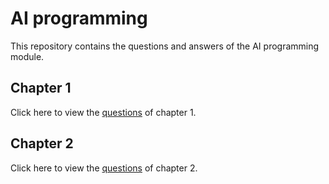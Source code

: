 # AI programming 

This repository contains the questions and answers of the AI programming module.

## Chapter 1

Click here to view the [questions](Vragenlijst\chapter1.md) of chapter 1.

## Chapter 2

Click here to view the [questions](Vragenlijst\chapter2.md) of chapter 2.

